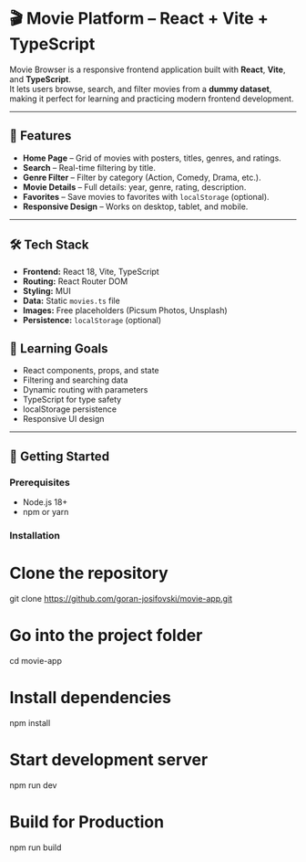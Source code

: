 # 🎬 Movie Platform – React + Vite + TypeScript

Movie Browser is a responsive frontend application built with **React**, **Vite**, and **TypeScript**.  
It lets users browse, search, and filter movies from a **dummy dataset**, making it perfect for learning and practicing modern frontend development.

---

## 🚀 Features

- **Home Page** – Grid of movies with posters, titles, genres, and ratings.
- **Search** – Real-time filtering by title.
- **Genre Filter** – Filter by category (Action, Comedy, Drama, etc.).
- **Movie Details** – Full details: year, genre, rating, description.
- **Favorites** – Save movies to favorites with `localStorage` (optional).
- **Responsive Design** – Works on desktop, tablet, and mobile.

---

## 🛠 Tech Stack

- **Frontend:** React 18, Vite, TypeScript
- **Routing:** React Router DOM
- **Styling:** MUI
- **Data:** Static `movies.ts` file
- **Images:** Free placeholders (Picsum Photos, Unsplash)
- **Persistence:** `localStorage` (optional)

## 🎯 Learning Goals

- React components, props, and state
- Filtering and searching data
- Dynamic routing with parameters
- TypeScript for type safety
- localStorage persistence
- Responsive UI design

---

## 📌 Getting Started

### Prerequisites

- Node.js 18+
- npm or yarn

### Installation

# Clone the repository

git clone https://github.com/goran-josifovski/movie-app.git

# Go into the project folder

cd movie-app

# Install dependencies

npm install

# Start development server

npm run dev

# Build for Production

npm run build
